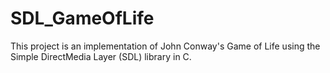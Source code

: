 # SDL_GameOfLife
This project is an implementation of John Conway's Game of Life using the Simple DirectMedia Layer (SDL) library in C.

